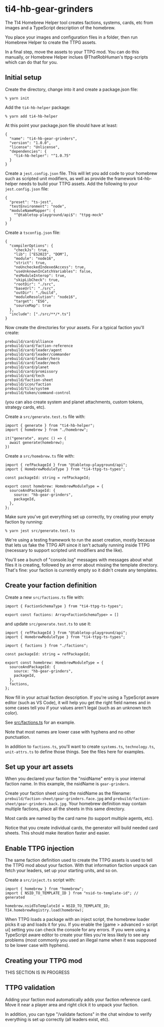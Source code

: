 # ti4-hb-gear-grinders

The TI4 Homebrew Helper tool creates factions, systems, cards, etc from images and a TypeScript description of the homebrew.

You place your images and configuration files in a folder, then run Homebrew Helper to create the TTPG assets.

In a final step, move the assets to your TTPG mod. You can do this manually, or Homebrew Helper inclues @ThatRobHuman's ttpg-scripts which can do that for you.

## Initial setup

Create the directory, change into it and create a package.json file:

`% yarn init`

Add the `ti4-hb-helper` package:

`% yarn add ti4-hb-helper`

At this point your package.json file should have at least:

```
{
  "name": "ti4-hb-gear-grinders",
  "version": "1.0.0",
  "license": "Unlicense",
  "dependencies": {
    "ti4-hb-helper": "^1.0.75"
  }
}
```

Create a `jest.config.json` file. This will let you add code to your homebrew such as scripted unit modifiers, as well as provide the framework ti4-hb-helper needs to build your TTPG assets. Add the following to your `jest.config.json` file:

```
{
  "preset": "ts-jest",
  "testEnvironment": "node",
  "moduleNameMapper": {
    "^@tabletop-playground/api$": "ttpg-mock"
  }
}
```

Create a `tsconfig.json` file:

```
{
  "compilerOptions": {
    "checkJs": true,
    "lib": ["ES2023", "DOM"],
    "module": "node16",
    "strict": true,
    "noUncheckedIndexedAccess": true,
    "useUnknownInCatchVariables": false,
    "esModuleInterop": true,
    "skipLibCheck": true,
    "rootDir": "./src",
    "baseUrl": "./src",
    "outDir": "./build",
    "moduleResolution": "node16",
    "target": "ES6",
    "sourceMap": true
  },
  "include": ["./src/**/*.ts"]
}
```

Now create the directories for your assets. For a typical faction you'll create:

```
prebuild/card/alliance
prebuild/card/faction-reference
prebuild/card/leader/agent
prebuild/card/leader/commander
prebuild/card/leader/hero
prebuild/card/leader/mech
prebuild/card/planet
prebuild/card/promissory
prebuild/card/tech
prebuild/faction-sheet
prebuild/icon/faction
prebuild/tile/system
prebuild/token/command-control
```

(you can also create system and planet attachments, custom tokens, strategy cards, etc).

Create a `src/generate.test.ts` file with:

```
import { generate } from "ti4-hb-helper";
import { homebrew } from "./homebrew";

it("generate", async () => {
  await generate(homebrew);
})
```

Create a `src/homebrew.ts` file with:

```
import { refPackageId } from "@tabletop-playground/api";
import { HomebrewModuleType } from "ti4-ttpg-ts-types";

const packageId: string = refPackageId;

export const homebrew: HomebrewModuleType = {
  sourceAndPackageId: {
    source: "hb-gear-grinders",
    packageId,
  },
};
```

Make sure you've got everything set up correctly, try creating your empty faction by running:

```
% yarn jest src/generate.test.ts
```

We're using a testing framework to run the asset creation, mostly because that lets us fake the TTPG API since it isn't actually running inside TTPG (necessary to support scripted unit modifiers and the like).

You'll see a bunch of "console.log" messages with messages about what files it is creating, followed by an error about missing the template directory. That's fine: your faction is currently empty so it didn't create any templates.

## Create your faction definition

Create a new `src/factions.ts` file with:

```
import { FactionSchemaType } from "ti4-ttpg-ts-types";

export const factions: Array<FactionSchemaType> = []
```

and update `src/generate.test.ts` to use it:

```
import { refPackageId } from "@tabletop-playground/api";
import { HomebrewModuleType } from "ti4-ttpg-ts-types";

import { factions } from "./factions";

const packageId: string = refPackageId;

export const homebrew: HomebrewModuleType = {
  sourceAndPackageId: {
    source: "hb-gear-grinders",
    packageId,
  },
  factions,
};
```

Now fill in your actual faction description. If you're using a TypeScript aware editor (such as VS Code), it will help you get the right field names and in some cases tell you if your values aren't legal (such as an unknown tech color).

See [src/factions.ts](https://github.com/darrellanderson/ti4-hb-gear-grinders/blob/main/src/factions.ts) for an example.

Note that most names are lower case with hyphens and no other punctuation.

In addition to `factions.ts`, you'll want to create `systems.ts`, `technology.ts`, `unit-attrs.ts` to define those things. See the files here for examples.

## Set up your art assets

When you declared your faction the "nsidName" entry is your internal faction name. In this example, the nsidName is `gear-grinders`.

Create your faction sheet using the nsidName as the filename: `prebuild/faction-sheet/gear-grinders.face.jpg` and `prebuild/faction-sheet/gear-grinders.back.jpg`. Your homebrew definition may contain multiple factions, place all the sheets in this same directory.

Most cards are named by the card name (to support multiple agents, etc).

Notice that you create individual cards, the generator will build needed card sheets. This should make iteration faster and easier.

## Enable TTPG injection

The same faction definition used to create the TTPG assets is used to tell the TTPG mod about your faction. With that information faction unpack can fetch your leaders, set up your starting units, and so on.

Create a `src/inject.ts` script with:

```
import { homebrew } from "homebrew";
import { NSID_TO_TEMPLATE_ID } from "nsid-to-template-id"; // generated

homebrew.nsidToTemplateId = NSID_TO_TEMPLATE_ID;
TI4.homebrewRegistry.load(homebrew);
```

When TTPG loads a package with an inject script, the homebrew loader picks it up and loads it for you. If you enable the [game > advanced > script ui] setting you can check the console for any errors. If you were using a TypeScript aware editor to create your files you're less likely to see any problems (most commonly you used an illegal name when it was supposed to be lower case with hyphens).

## Creating your TTPG mod

THIS SECTION IS IN PROGRESS

## TTPG validation

Adding your faction mod automatically adds your faction reference card. Move it near a player area and right click it to unpack your faction.

In addition, you can type "/validate factions" in the chat window to verify everything is set up correctly (all leaders exist, etc).
